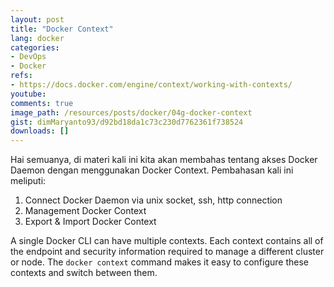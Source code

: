 ```yaml
---
layout: post
title: "Docker Context"
lang: docker
categories:
- DevOps
- Docker
refs: 
- https://docs.docker.com/engine/context/working-with-contexts/
youtube: 
comments: true
image_path: /resources/posts/docker/04g-docker-context
gist: dimMaryanto93/d92bd18da1c73c230d7762361f738524
downloads: []
---
```


Hai semuanya, di materi kali ini kita akan membahas tentang akses Docker Daemon dengan menggunakan Docker Context. Pembahasan kali ini meliputi:

1. Connect Docker Daemon via unix socket, ssh, http connection
2. Management Docker Context
3. Export & Import Docker Context

<!--more-->

A single Docker CLI can have multiple contexts. Each context contains all of the endpoint and security information required to manage a different cluster or node. The `docker context` command makes it easy to configure these contexts and switch between them.